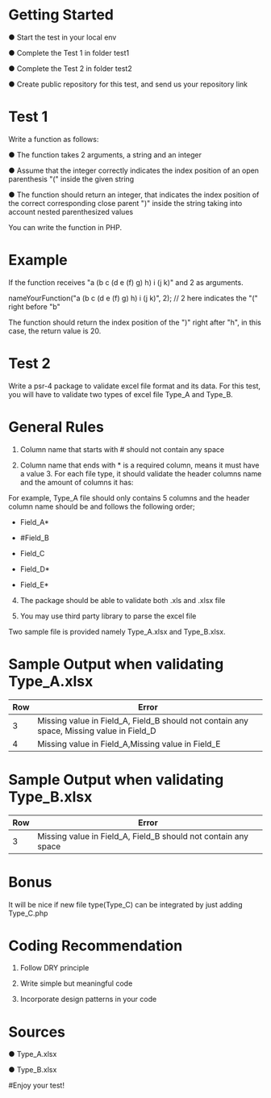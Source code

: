 # Getting Started

● Start the test in your local env

● Complete the Test 1 in folder test1

● Complete the Test 2 in folder test2

● Create public repository for this test, and send us your repository link

# Test 1

Write a function as follows:

● The function takes 2 arguments, a string and an integer

● Assume that the integer correctly indicates the index position of an open parenthesis &quot;(&quot; inside the given string

● The function should return an integer, that indicates the index position of the correct corresponding close parent &quot;)&quot; inside the string taking into account nested parenthesized values

You can write the function in PHP.

# Example

If the function receives &quot;a (b c (d e (f) g) h) i (j k)&quot; and 2 as arguments.

nameYourFunction(&quot;a (b c (d e (f) g) h) i (j k)&quot;, 2); // 2 here indicates the &quot;(&quot; right before &quot;b&quot;

The function should return the index position of the &quot;)&quot; right after &quot;h&quot;, in this case, the return value is 20.

# Test 2

Write a psr-4 package to validate excel file format and its data. For this test, you will have to validate two types of excel file Type\_A and Type\_B.

# General Rules

1. Column name that starts with # should not contain any space

2. Column name that ends with \* is a required column, means it must have a value 3. For each file type, it should validate the header columns name and the amount of columns it has:

For example, Type\_A file should only contains 5 columns and the header column name should be and follows the following order;

- Field\_A\*

- #Field\_B

- Field\_C

- Field\_D\*

- Field\_E\*

4. The package should be able to validate both .xls and .xlsx file

5. You may use third party library to parse the excel file

Two sample file is provided namely Type\_A.xlsx and Type\_B.xlsx.

# Sample Output when validating Type\_A.xlsx

| Row | Error |
| --- | --- |
| 3 | Missing value in Field\_A, Field\_B should not contain any space, Missing value in Field\_D |
| 4 | Missing value in Field\_A,Missing value in Field\_E |

# Sample Output when validating Type\_B.xlsx

| Row | Error |
| --- | --- |
| 3 | Missing value in Field\_A, Field\_B should not contain any space |

# Bonus

It will be nice if new file type(Type\_C) can be integrated by just adding Type\_C.php

# Coding Recommendation

1. Follow DRY principle

2. Write simple but meaningful code

3. Incorporate design patterns in your code

# Sources

● Type\_A.xlsx

● Type\_B.xlsx

#Enjoy your test!
